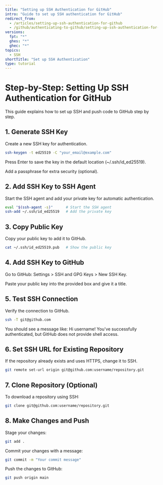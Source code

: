 ```yaml
---
title: "Setting up SSH Authentication for GitHub"
intro: "Guide to set up SSH authentication for GitHub"
redirect_from:
  - /articles/setting-up-ssh-authentication-for-github
  - /github/authenticating-to-github/setting-up-ssh-authentication-for-github
versions:
  fpt: "*"
  ghes: "*"
  ghec: "*"
topics:
  - SSH
shortTitle: "Set up SSH Authentication"
type: tutorial
---
```


# Step-by-Step: Setting Up SSH Authentication for GitHub

This guide explains how to set up SSH and push code to GitHub step by step.

## 1. Generate SSH Key

Create a new SSH key for authentication.

```bash
ssh-keygen -t ed25519 -C "your_email@example.com"
```

Press Enter to save the key in the default location (~/.ssh/id_ed25519).

Add a passphrase for extra security (optional).

## 2. Add SSH Key to SSH Agent

Start the SSH agent and add your private key for automatic authentication.

```bash
eval "$(ssh-agent -s)"      # Start the SSH agent
ssh-add ~/.ssh/id_ed25519   # Add the private key
```

## 3. Copy Public Key

Copy your public key to add it to GitHub.

```bash
cat ~/.ssh/id_ed25519.pub   # Show the public key
```

## 4. Add SSH Key to GitHub

Go to GitHub: Settings > SSH and GPG Keys > New SSH Key.

Paste your public key into the provided box and give it a title.

## 5. Test SSH Connection

Verify the connection to GitHub.

```bash
ssh -T git@github.com
```

You should see a message like: Hi username! You've successfully authenticated, but GitHub does not provide shell access.

## 6. Set SSH URL for Existing Repository

If the repository already exists and uses HTTPS, change it to SSH.

```bash
git remote set-url origin git@github.com:username/repository.git
```

## 7. Clone Repository (Optional)

To download a repository using SSH:

```bash
git clone git@github.com:username/repository.git
```

## 8. Make Changes and Push

Stage your changes:

```bash
git add .
```

Commit your changes with a message:

```bash
git commit -m "Your commit message"
```

Push the changes to GitHub:

```bash
git push origin main
```
